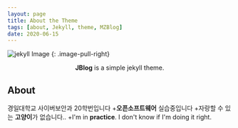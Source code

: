 ```yaml
---
layout: page
title: About the Theme
tags: [about, Jekyll, theme, MZBlog]
date: 2020-06-15
---
```


![jekyll Image](https://66.media.tumblr.com/160caa9c66fcb7d7f81201dd3b53d253/f3924d9537739318-58/s400x600/5839653f17eecc1bd6ef09dd702335428d65faaf.jpg)
{: .image-pull-right}


<center><b>JBlog</b> is a simple jekyll theme.</center>

## About

경일대학교 사이버보안과 20학번입니다
+**오픈소프트웨어** 실습중입니다
+자랑할 수 있는 **고양이**가 없습니다.. 
+I'm in **practice**. I don't know if I'm doing it right.



